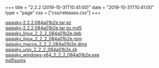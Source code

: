 +++
title = "2.2.2 (2019-10-31T10:41:00)"
date = "2019-10-31T10:41:00"
type = "page"
css = ["css/releases.css"]
+++

<section class="download-links">

<div class="download-block">
<div class="package">
<a href="https://gaia.ari.uni-heidelberg.de/gaiasky/releases/2.2.2.084a01b2e/gaiasky-2.2.2.084a01b2e.tar.gz">gaiasky-2.2.2.084a01b2e.tar.gz</a>
</div>
</div>
<div class="download-block">
<div class="package">
<a href="https://gaia.ari.uni-heidelberg.de/gaiasky/releases/2.2.2.084a01b2e/gaiasky-2.2.2.084a01b2e.tar.gz.md5">gaiasky-2.2.2.084a01b2e.tar.gz.md5</a>
</div>
</div>
<div class="download-block">
<div class="package">
<a href="https://gaia.ari.uni-heidelberg.de/gaiasky/releases/2.2.2.084a01b2e/gaiasky_linux_2_2_2_084a01b2e.deb">gaiasky_linux_2_2_2_084a01b2e.deb</a>
</div>
</div>
<div class="download-block">
<div class="package">
<a href="https://gaia.ari.uni-heidelberg.de/gaiasky/releases/2.2.2.084a01b2e/gaiasky_linux_2_2_2_084a01b2e.rpm">gaiasky_linux_2_2_2_084a01b2e.rpm</a>
</div>
</div>
<div class="download-block">
<div class="package">
<a href="https://gaia.ari.uni-heidelberg.de/gaiasky/releases/2.2.2.084a01b2e/gaiasky_macos_2_2_2_084a01b2e.dmg">gaiasky_macos_2_2_2_084a01b2e.dmg</a>
</div>
</div>
<div class="download-block">
<div class="package">
<a href="https://gaia.ari.uni-heidelberg.de/gaiasky/releases/2.2.2.084a01b2e/gaiasky_unix_2_2_2_084a01b2e.sh">gaiasky_unix_2_2_2_084a01b2e.sh</a>
</div>
</div>
<div class="download-block">
<div class="package">
<a href="https://gaia.ari.uni-heidelberg.de/gaiasky/releases/2.2.2.084a01b2e/gaiasky_windows-x64_2_2_2_084a01b2e.exe">gaiasky_windows-x64_2_2_2_084a01b2e.exe</a>
</div>
</div>
<div class="download-block">
<div class="package">
<a href="https://gaia.ari.uni-heidelberg.de/gaiasky/releases/2.2.2.084a01b2e/md5sums">md5sums</a>
</div>
</div>


</section>
